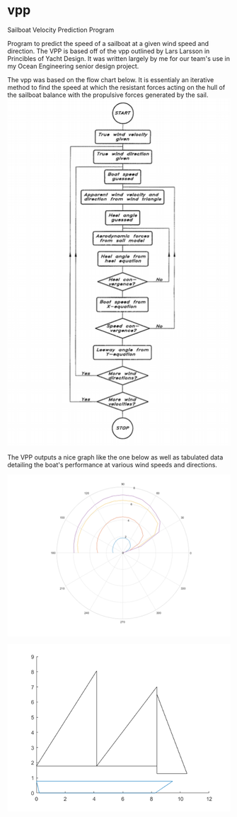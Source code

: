 # vpp
Sailboat Velocity Prediction Program

Program to predict the speed of a sailboat at a given wind speed and direction. The VPP is based off of the vpp outlined by Lars Larsson in Princibles of Yacht Design. It was written largely by me for our team's use in my Ocean Engineering senior design project.

The vpp was based on the flow chart below. It is essentialy an iterative method to find the speed at which the resistant forces acting on the hull of the sailboat balance with the propulsive forces generated by the sail.
![](vpp_in_1.png)

The VPP outputs a nice graph like the one below as well as tabulated data detailing the boat's performance at various wind speeds and directions.

![](vpp_out_1.png)

![](vpp_out_2.png)

